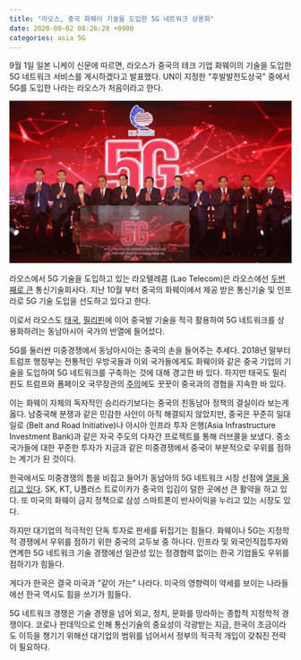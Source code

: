```yaml
---
title: "라오스, 중국 화웨이 기술을 도입한 5G 네트워크 상용화"
date: 2020-09-02 08:26:28 +0900
categories: asia 5G
---
```


9월 1일 일본 니케이 신문에 따르면, 라오스가 중국의 테크 기업 화웨이의 기술을 도입한 5G 네트워크 서비스를 게시하겠다고 발표했다. UN이 지정한 "후발발전도상국" 중에서 5G를 도입한 나라는 라오스가 처음이라고 한다.

![Image of Lao Telecom Celebrating 5G Network](/assets/images/20200901-laos1.jpg)

라오스에서 5G 기술을 도입하고 있는 라오텔레콤 (Lao Telecom)은 라오스에선 [두번째로 큰][lao-telecom] 통신기술회사다. 지난 10월 부터 중국의 화웨이에서 제공 받은 통신기술 및 인프라로 5G 기술 도입을 선도하고 있다고 한다.

이로서 라오스도 [태국][thailand], [필리핀][philippines]에 이어 중국발 기술을 적극 활용하여 5G 네트워크를 상용화하려는 동남아시아 국가의 반열에 들어섰다.

5G를 둘러싼 미중경쟁에서 동남아시아는 중국의 손을 들어주는 추세다. 2018년 말부터 트럼프 행정부는 전통적인 우방국들과 이외 국가들에게도 화웨이와 같은 중국 기업의 기술을 도입하여 5G 네트워크를 구축하는 것에 대해 경고한 바 있다. 하지만 태국도 필리핀도 트럼프와 폼페이오 국무장관의 [주의][warning]에도 꿋꿋이 중국과의 경협을 지속한 바 있다.

이는 화웨이 자체의 독자적인 승리라기보다는 중국의 친동남아 정책의 결실이라 보는게 옳다. 남중국해 분쟁과 같은 민감한 사안이 아직 해결되지 않았지만, 중국은 꾸준히 일대일로 (Belt and Road Initiative)나 아시아 인프라 투자 은행(Asia Infrastructure Investment Bank)과 같은 자국 주도의 다자간 프로젝트를 통해 러브콜을 보냈다. 중소국가들에 대한 꾸준한 투자가 지금과 같은 미중경쟁에서 중국이 부분적으로 우위를 점하는 계기가 된 것이다.

한국에서도 미중경쟁의 틈을 비집고 들어가 동남아의 5G 네트워크 시장 선점에 [열을 올리고 있다][korea-comp]. SK, KT, U플러스 트로이카가 중국의 입김이 덜한 곳에선 큰 활약을 하고 있다. 또 미국의 화웨이 금지 정책으로 삼성 스마트폰이 반사이익을 누리고 있는 시장도 있다.

하지만 대기업의 적극적인 단독 투자로 판세를 뒤집기는 힘들다. 화웨이나 5G는 지정학적 경쟁에서 우위를 점하기 위한 중국의 교두보 중 하나다. 인프라 및 외국인직접투자와 연계한 5G 네트워크 기술 경쟁에선 일관성 있는 정경협력 없이는 한국 기업들도 우위를 점하기가 힘들다.

게다가 한국은 결국 미국과 "같이 가는" 나라다. 미국의 영향력이 약세를 보이는 나라들에선 한국 역시도 힘을 쓰기가 힘들다.

5G 네트워크 경쟁은 기술 경쟁을 넘어 외교, 정치, 문화를 망라하는 종합적 지정학적 경쟁이다. 코로나 판데믹으로 인해 통신기술의 중요성이 각광받는 지금, 한국이 조금이라도 이득을 챙기기 위해선 대기업의 범위를 넘어서서 정부의 적극적 개입이 갖춰진 전략이 필요하다.

[lao-telecom]: https://halberdbastion.com/intelligence/mobile-networks/lao-telecom#:~:text=Lao%20Telecom%20is%20the%20second,(holding%2049%25%20ownership).
[thailand]:   https://asia.nikkei.com/Spotlight/5G-networks/Huawei-sweetens-5G-offer-in-Thailand-with-tech-training-center
[philippines]: https://asia.nikkei.com/Business/Telecommunication/Top-Philippine-telco-to-launch-5G-service-with-Huawei-and-Ericsson
[warning]: https://asia.nikkei.com/Business/Telecommunication/Top-Philippine-telco-to-launch-5G-service-with-Huawei-and-Ericsson
[korea-comp]: https://biz.chosun.com/site/data/html_dir/2020/04/10/2020041003549.html